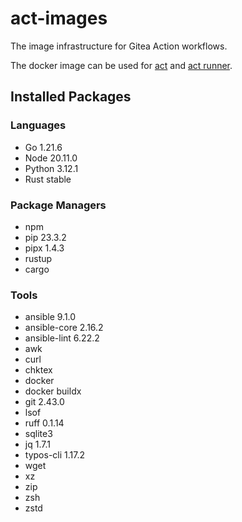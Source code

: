 # act-images

The image infrastructure for Gitea Action workflows.

The docker image can be used for [act](https://github.com/nektos/act) and [act runner](https://gitea.com/gitea/act_runner).

## Installed Packages

### Languages

- Go 1.21.6
- Node 20.11.0
- Python 3.12.1
- Rust stable

### Package Managers

- npm
- pip 23.3.2
- pipx 1.4.3
- rustup
- cargo

### Tools

- ansible 9.1.0
- ansible-core 2.16.2
- ansible-lint 6.22.2
- awk
- curl
- chktex
- docker
- docker buildx
- git 2.43.0
- lsof
- ruff 0.1.14
- sqlite3
- jq 1.7.1
- typos-cli 1.17.2
- wget
- xz
- zip
- zsh
- zstd
